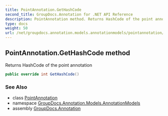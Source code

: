 ```yaml
---
title: PointAnnotation.GetHashCode
second_title: GroupDocs.Annotation for .NET API Reference
description: PointAnnotation method. Returns HashCode of the point annotation
type: docs
weight: 50
url: /net/groupdocs.annotation.models.annotationmodels/pointannotation/gethashcode/
---
```

## PointAnnotation.GetHashCode method

Returns HashCode of the point annotation

```csharp
public override int GetHashCode()
```

### See Also

* class [PointAnnotation](../)
* namespace [GroupDocs.Annotation.Models.AnnotationModels](../../pointannotation/)
* assembly [GroupDocs.Annotation](../../../)


